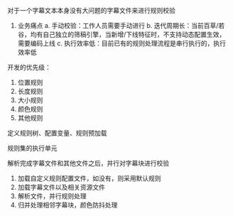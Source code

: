 对于一个字幕文本本身没有大问题的字幕文件来进行规则校验


1. 业务痛点
a. 手动校验：工作人员需要手动进行
b. 迭代周期长：当前百草/若谷，均有自己独立的筛稿引擎，当新增/下线特征时，不支持动态配置生效，需要编码上线
c. 执行效率低：目前已有的规则处理流程是串行执行的，执行效率低


开发的优先级：
1. 位置规则
2. 长度规则
3. 大小规则
4. 颜色规则
5. 其他规则

定义规则树、配置变量、规则预加载

规则集的执行单元

解析完成字幕文件和其他文件之后，并行对字幕块进行校验



1. 加载自定义规则配置文件，如没有，则采用默认规则
2. 加载字幕文件以及相关资源文件
3. 解析文件，并行规则处理
4. 归并处理相邻字幕块，颜色防抖处理


